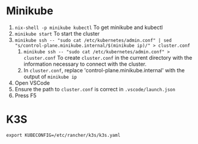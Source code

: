 # Minikube
1. `nix-shell -p minikube kubectl`
    To get minikube and kubectl
1. `minikube start`
    To start the cluster
1. `minikube ssh -- "sudo cat /etc/kubernetes/admin.conf" | sed "s/control-plane.minikube.internal/$(minikube ip)/" > cluster.conf`
    1. `minikube ssh -- "sudo cat /etc/kubernetes/admin.conf" > cluster.conf`
        To create `cluster.conf` in the current directory with the information necessary to connect with the cluster.
    1. In `cluster.conf`, replace 'control-plane.minikube.internal' with the output of `minikube ip`
1. Open VSCode
  1. Ensure the path to `cluster.conf` is correct in `.vscode/launch.json`
  1. Press F5

# K3S
`export KUBECONFIG=/etc/rancher/k3s/k3s.yaml`
